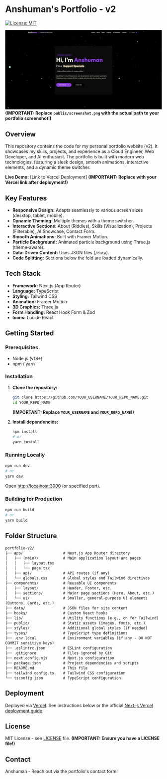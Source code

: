 # Anshuman's Portfolio - v2

[![License: MIT](https://img.shields.io/badge/License-MIT-yellow.svg)](https://opensource.org/licenses/MIT)

![Portfolio Screenshot](public/screenshot.png) 
**(IMPORTANT: Replace `public/screenshot.png` with the actual path to your portfolio screenshot!)**

## Overview

This repository contains the code for my personal portfolio website (v2). It showcases my skills, projects, and experience as a Cloud Engineer, Web Developer, and AI enthusiast. The portfolio is built with modern web technologies, featuring a sleek design, smooth animations, interactive elements, and a dynamic theme switcher.

**Live Demo:** [Link to Vercel Deployment] **(IMPORTANT: Replace with your Vercel link after deployment!)**

## Key Features

*   **Responsive Design:** Adapts seamlessly to various screen sizes (desktop, tablet, mobile).
*   **Dynamic Theming:** Multiple themes with a theme switcher.
*   **Interactive Sections:** About (Riddles), Skills (Visualization), Projects (Filterable), AI Showcase, Contact Form.
*   **Smooth Animations:** Built with Framer Motion.
*   **Particle Background:** Animated particle background using Three.js (theme-aware).
*   **Data-Driven Content:** Uses JSON files (`/data`).
*   **Code Splitting:** Sections below the fold are loaded dynamically.

## Tech Stack

*   **Framework:** Next.js (App Router)
*   **Language:** TypeScript
*   **Styling:** Tailwind CSS
*   **Animation:** Framer Motion
*   **3D Graphics:** Three.js
*   **Form Handling:** React Hook Form & Zod
*   **Icons:** Lucide React

## Getting Started

### Prerequisites

*   Node.js (v18+)
*   npm / yarn

### Installation

1.  **Clone the repository:**
    ```bash
    git clone https://github.com/YOUR_USERNAME/YOUR_REPO_NAME.git 
    cd YOUR_REPO_NAME
    ```
    **(IMPORTANT: Replace `YOUR_USERNAME` and `YOUR_REPO_NAME`!)**

2.  **Install dependencies:**
    ```bash
    npm install
    # or
    yarn install
    ```

### Running Locally

```bash
npm run dev
# or
yarn dev
```

Open [http://localhost:3000](http://localhost:3000) (or specified port).

### Building for Production

```bash
npm run build
# or
yarn build
```

## Folder Structure

```
portfolio-v2/
├── app/                  # Next.js App Router directory
│   ├── (main)/           # Main application layout and pages
│   │   ├── layout.tsx
│   │   └── page.tsx
│   ├── api/              # API routes (if any)
│   └── globals.css       # Global styles and Tailwind directives
├── components/           # Reusable UI components
│   ├── layout/           # Header, Footer, etc.
│   ├── sections/         # Major page sections (Hero, About, etc.)
│   └── ui/               # Smaller, general-purpose UI elements (Buttons, Cards, etc.)
├── data/                 # JSON files for site content
├── hooks/                # Custom React hooks
├── lib/                  # Utility functions (e.g., cn for Tailwind)
├── public/               # Static assets (images, fonts, etc.)
├── styles/               # Additional global styles (if needed)
├── types/                # TypeScript type definitions
├── .env.local            # Environment variables (if any - DO NOT COMMIT sensitive keys)
├── .eslintrc.json        # ESLint configuration
├── .gitignore            # Files ignored by Git
├── next.config.mjs       # Next.js configuration
├── package.json          # Project dependencies and scripts
├── README.md             # This file
├── tailwind.config.ts    # Tailwind CSS configuration
└── tsconfig.json         # TypeScript configuration
```

## Deployment

Deployed via [Vercel](https://vercel.com/). See instructions below or the official [Next.js Vercel deployment guide](https://nextjs.org/docs/deployment).

## License

MIT License - see [LICENSE](LICENSE) file. **(IMPORTANT: Ensure you have a LICENSE file!)**

## Contact

Anshuman - Reach out via the portfolio's contact form! 